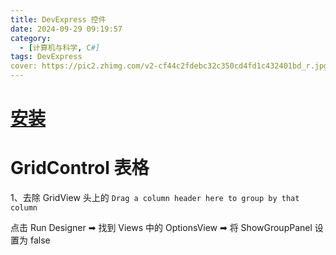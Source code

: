 ```yaml
---
title: DevExpress 控件
date: 2024-09-29 09:19:57
category:
  - [计算机与科学, C#]
tags: DevExpress
cover: https://pic2.zhimg.com/v2-cf44c2fdebc32c350cd4fd1c432401bd_r.jpg
---
```


# [安装](https://blog.csdn.net/qq_41812739/article/details/116596129)

# GridControl 表格

1、去除 GridView 头上的 `Drag a column header here to group by that column`

点击 Run Designer ➡ 找到 Views 中的  OptionsView ➡ 将 ShowGroupPanel 设置为 false
